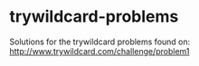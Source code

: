 trywildcard-problems
====================

Solutions for the trywildcard problems found on: http://www.trywildcard.com/challenge/problem1
